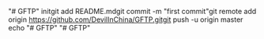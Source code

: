 "# GFTP"  initgit add README.mdgit commit -m "first commit"git remote add origin https://github.com/DevilInChina/GFTP.gitgit push -u origin master                echo "# GFTP" 
"# GFTP" 
